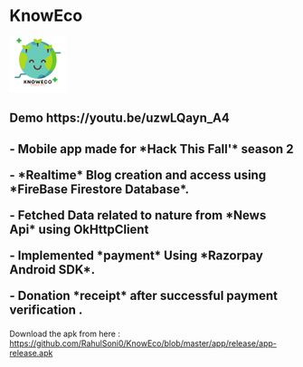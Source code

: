 # KnowEco 
<img src="ic_final_logo.png" alt="KnowEco logo" style="height: 100px; width:100px;"/>
<h2> Demo https://youtu.be/uzwLQayn_A4 </h3>

<h2>
  <p> - Mobile app made for *Hack This Fall'*  season 2
<p> - *Realtime* Blog creation and access using *FireBase Firestore Database*.
<p> - Fetched Data related to nature from *News Api* using OkHttpClient
<p> - Implemented *payment* Using *Razorpay Android SDK*.
<p> - Donation *receipt* after successful payment verification .</h2>

Download the apk from here : https://github.com/RahulSoni0/KnowEco/blob/master/app/release/app-release.apk
